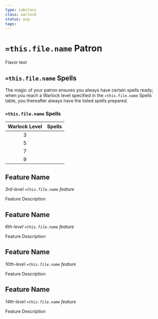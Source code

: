 ```yaml
---
type: subclass
class: warlock
status: wip
tags:
---
```


# `=this.file.name` Patron

Flavor text

## `=this.file.name` Spells

The magic of your patron ensures you always have certain spells ready; when you reach a Warlock level specified in the `=this.file.name` Spells table, you thereafter always have the listed spells prepared.

### `=this.file.name` Spells
| Warlock Level | Spells |
| :-----------: | ------ |
|       3       |        |
|       5       |        |
|       7       |        |
|       9       |        |

## Feature Name
*3rd-level `=this.file.name` feature*

Feature Description

## Feature Name
*6th-level `=this.file.name` feature*

Feature Description

## Feature Name
*10th-level `=this.file.name` feature*

Feature Description

## Feature Name
*14th-level `=this.file.name` feature*

Feature Description

